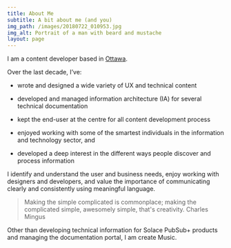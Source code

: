 ```yaml
---
title: About Me
subtitle: A bit about me (and you)
img_path: /images/20180722_010953.jpg
img_alt: Portrait of a man with beard and mustache
layout: page
---
```

I am a content developer based in [Ottawa](https://theplanetd.com/things-to-do-in-ottawa/).

Over the last decade, I’ve:

*   wrote and designed a wide variety of UX and technical content

*   developed and managed information architecture (IA) for several technical documentation

*   kept the end-user at the centre for all content development process

*   enjoyed working with some of the smartest individuals in the information and technology sector, and

*   developed a deep interest in the different ways people discover and process information

I identify and understand the user and business needs, enjoy working with designers and developers, and value the importance of communicating clearly and consistently using meaningful language.

> Making the simple complicated is commonplace; making the complicated simple, awesomely simple, that's creativity. Charles Mingus

Other than developing technical information for Solace PubSub+ products and managing the documentation portal, I am create <a>Music</a>.
